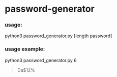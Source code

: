 # password-generator

### usage:
python3 password_generator.py  [length password]

### usage example:

python3 password_generator.py 6

> Da$12%
